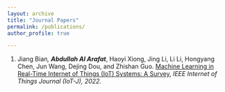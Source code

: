 ```yaml
---
layout: archive
title: "Journal Papers"
permalink: /publications/
author_profile: true

---
```


1. Jiang Bian<sup>*</sup>, **Abdullah Al Arafat**<sup>*</sup>, Haoyi Xiong, Jing Li, Li Li, Hongyang Chen, Jun Wang, Dejing Dou, and Zhishan Guo. [Machine Learning in Real-Time Internet of Things (IoT) Systems: A Survey](https://ieeexplore.ieee.org/document/9739684), *IEEE Internet of Things Journal (IoT-J), 2022.*

